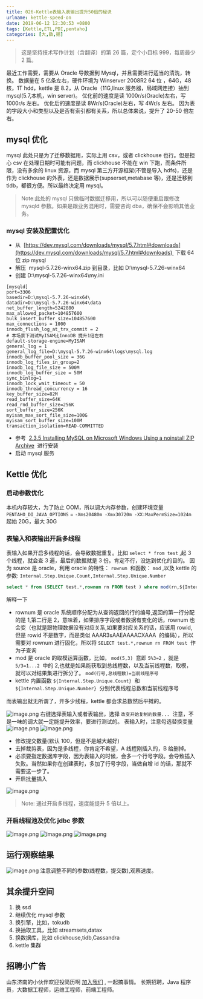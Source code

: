 ```yaml
---
title: 026-Kettle表输入表输出提升50倍的秘诀
urlname: kettle-speed-on
date: 2019-06-12 12:30:53 +0800
tags: [Kettle,ETL,PDI,pentaho]
categories: [大,数,据]
---
```


> 这是坚持技术写作计划（含翻译）的第 26 篇，定个小目标 999，每周最少 2 篇。

最近工作需要，需要从 Oracle 导数据到 Mysql，并且需要进行适当的清洗，转换。
数据量在 5 亿条左右，硬件环境为 Winserver 2008R2 64 位 ，64G，48 核，1T hdd，kettle 是 8.2，从 Oracle（11G,linux 服务器，局域网连接）抽到 mysql(5.7,本机，win server)。
优化前的速度是读 1000r/s(Oracle)左右，写 1000r/s 左右。
优化后的速度是读 8Wr/s(Oracle)左右，写 4Wr/s 左右。
因为表的字段大小和类型以及是否有索引都有关系，所以总体来说，提升了 20-50 倍左右。

<!-- more -->

## mysql 优化

mysql 此处只是为了迁移数据用，实际上用 csv，或者 clickhouse 也行。但是担心 csv 在处理日期时可能有问题，而 clickhouse 不能在 win 下跑，而条件所限，没有多余的 linux 资源，而 mysql 第三方开源框架(不管是导入 hdfs)，还是作为 clickhouse 的外表，还是数据展示(supserset,metabase 等)，还是迁移到 tidb，都很方便。所以最终决定用 mysql。

> Note:此处的 mysql 只做临时数据迁移用，所以可以随便重启跟修改 mysqld 参数。如果是跟业务混用时，需要咨询 dba，确保不会影响其他业务。

### mysql 安装及配置优化

- 从  [https://dev.mysql.com/downloads/mysql/5.7.html#downloads](https://dev.mysql.com/downloads/mysql/5.7.html#downloads)  下载 64 位 zip mysql
- 解压  mysql-5.7.26-winx64.zip 到目录，比如 D:\mysql-5.7.26-winx64
- 创建 D:\mysql-5.7.26-winx64\my.ini

```
[mysqld]
port=3306
basedir=D:\mysql-5.7.26-winx64\
datadir=D:\mysql-5.7.26-winx64\data
net_buffer_length=5242880
max_allowed_packet=104857600
bulk_insert_buffer_size=104857600
max_connections = 1000
innodb_flush_log_at_trx_commit = 2
# 本场景下测试MyISAM比InnoDB 提升1倍左右
default-storage-engine=MyISAM
general_log = 1
general_log_file=D:\mysql-5.7.26-winx64\logs\mysql.log
innodb_buffer_pool_size = 36G
innodb_log_files_in_group=2
innodb_log_file_size = 500M
innodb_log_buffer_size = 50M
sync_binlog=1
innodb_lock_wait_timeout = 50
innodb_thread_concurrency = 16
key_buffer_size=82M
read_buffer_size=64K
read_rnd_buffer_size=256K
sort_buffer_size=256K
myisam_max_sort_file_size=100G
myisam_sort_buffer_size=100M
transaction_isolation=READ-COMMITTED
```

- 参考  [2.3.5 Installing MySQL on Microsoft Windows Using a noinstall ZIP Archive](https://dev.mysql.com/doc/refman/5.7/en/windows-install-archive.html)  进行安装
- 启动 mysql 服务

## Kettle 优化

### 启动参数优化

本机内存较大，为了防止 OOM，所以调大内存参数，创建环境变量 `PENTAHO_DI_JAVA_OPTIONS` = `-Xms20480m -Xmx30720m -XX:MaxPermSize=1024m`  起始 20G，最大 30G

### 表输入和表输出开启多线程

表输入如果开启多线程的话，会导致数据重复。比如 `select * from test` ,起 3 个线程，就会查 3 遍，最后的数据就是 3 份。肯定不行，没达到优化的目的。
因为 source 是 oracle，利用 oracle 的特性： `rownum`  和函数： `mod` ,以及 kettle 的参数: `Internal.Step.Unique.Count,Internal.Step.Unique.Number`

```sql
select * from (SELECT test.*,rownum rn FROM test ) where mod(rn,${Internal.Step.Unique.Count}) = ${Internal.Step.Unique.Number}
```

解释一下

- rownum 是 oracle 系统顺序分配为从查询返回的行的编号,返回的第一行分配的是 1,第二行是 2，意味着，如果排序字段或者数据有变化的话，rownum 也会变（也就是跟物理数据没有对应关系,如果要对应关系的话，应该用 rowid,但是 rowid 不是数字，而是类似 AAAR3sAAEAAAACXAAA  的编码），所以需要对 rownum 进行固化，所以将 `SELECT test.*,rownum rn FROM test`  作为子查询
- mod 是 oracle 的取模运算函数，比如， `mod(5,3)`  意即 `5%3=2` ，就是 `5/3=1...2`  中的 2,也就是如果能获取到总线程数，以及当前线程数，取模，就可以对结果集进行拆分了。 `mod(行号,总线程数)=当前线程序号`
- kettle 内置函数 `${Internal.Step.Unique.Count}`  和 `${Internal.Step.Unique.Number}`  分别代表线程总数和当前线程序号

而表输出就无所谓了，开多少线程，kettle 都会求总数然后平摊的。

![image.png](https://cdn.nlark.com/yuque/0/2019/png/226273/1560314746879-dda9ca2b-4796-4a40-bef3-445afc7bfa39.png#align=left&display=inline&height=200&name=image.png&originHeight=200&originWidth=383&size=15147&status=done&width=383)
右键选择表输入或者表输出，选择 `改变开始复制的数量...`  注意，不是一味的调大就一定能提升效率，要进行测试的。
表输入时，注意勾选替换变量
![image.png](https://cdn.nlark.com/yuque/0/2019/png/226273/1560314826857-199c854f-e240-4094-b112-c0b0c9a8bc8a.png#align=left&display=inline&height=261&name=image.png&originHeight=261&originWidth=744&size=12391&status=done&width=744)
![image.png](https://cdn.nlark.com/yuque/0/2019/png/226273/1560314887846-35838541-cab9-484c-859a-968d3566241c.png#align=left&display=inline&height=732&name=image.png&originHeight=732&originWidth=505&size=28983&status=done&width=505)

- 修改提交数量(默认 100，但是不是越大越好)
- 去掉裁剪表，因为是多线程，你肯定不希望，A 线程刚插入的，B 给删掉。
- 必须要指定数据库字段，因为表输入的时候，会多一个行号字段。会导致插入失败。当然如果你在创建表时，多加了行号字段，当做自增 id 的话，那就不需要这一步了。
- 开启批量插入

![image.png](https://cdn.nlark.com/yuque/0/2019/png/226273/1560315449676-93873a23-b85d-4446-98be-589792105ec1.png#align=left&display=inline&height=538&name=image.png&originHeight=538&originWidth=529&size=33262&status=done&width=529)

> Note: 通过开启多线程，速度能提升 5 倍以上。

### 开启线程池及优化 jdbc 参数

![image.png](https://cdn.nlark.com/yuque/0/2019/png/226273/1560315569302-4a129a71-4921-4c32-96c8-80a423811f46.png#align=left&display=inline&height=338&name=image.png&originHeight=338&originWidth=440&size=17388&status=done&width=440)
![image.png](https://cdn.nlark.com/yuque/0/2019/png/226273/1560315593202-4f39a1a4-6340-4dc1-8915-70428c1c1a34.png#align=left&display=inline&height=408&name=image.png&originHeight=408&originWidth=1005&size=19781&status=done&width=1005)
![image.png](https://cdn.nlark.com/yuque/0/2019/png/226273/1560315610579-7ce37a68-6bc9-4041-b67d-a3d5c6162291.png#align=left&display=inline&height=253&name=image.png&originHeight=253&originWidth=1015&size=14437&status=done&width=1015)

## 运行观察结果

![image.png](https://cdn.nlark.com/yuque/0/2019/png/226273/1560315664223-5d94f858-ef86-42a3-ae31-86b83d189490.png#align=left&display=inline&height=399&name=image.png&originHeight=399&originWidth=708&size=34982&status=done&width=708)
注意调整不同的参数(线程数，提交数),观察速度。

## 其余提升空间

1. 换 ssd
1. 继续优化 mysql 参数
1. 换引擎，比如，tokudb
1. 换抽取工具，比如 streamsets,datax
1. 换数据库，比如 clickhouse,tidb,Cassandra
1. kettle 集群

## 招聘小广告

山东济南的小伙伴欢迎投简历啊 [加入我们](https://www.shunnengnet.com/index.php/Home/Contact/join.html) , 一起搞事情。
长期招聘，Java 程序员，大数据工程师，运维工程师，前端工程师。
